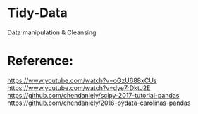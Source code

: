 # Tidy-Data
Data manipulation &amp; Cleansing 
# Reference:
https://www.youtube.com/watch?v=oGzU688xCUs
https://www.youtube.com/watch?v=dye7rDktJ2E
https://github.com/chendaniely/scipy-2017-tutorial-pandas
https://github.com/chendaniely/2016-pydata-carolinas-pandas
